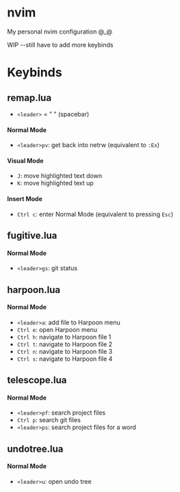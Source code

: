 # nvim
My personal nvim configuration @_@

WIP --still have to add more keybinds

# Keybinds

## remap.lua
- `<leader>` = " " (spacebar)
#### Normal Mode
- `<leader>pv`: get back into netrw (equivalent to `:Ex`)


#### Visual Mode
- `J`: move highlighted text down
- `K`: move highlighted text up

#### Insert Mode
- `Ctrl c`: enter Normal Mode (equivalent to pressing `Esc`)

## fugitive.lua
#### Normal Mode
- `<leader>gs`: git status


## harpoon.lua
#### Normal Mode
- `<leader>a`: add file to Harpoon menu
- `Ctrl e`: open Harpoon menu
- `Ctrl h`: navigate to Harpoon file 1
- `Ctrl t`: navigate to Harpoon file 2
- `Ctrl n`: navigate to Harpoon file 3
- `Ctrl s`: navigate to Harpoon file 4


## telescope.lua
#### Normal Mode
- `<leader>pf`: search project files
- `Ctrl p`: search git files
- `<leader>ps`: search project files for a word


## undotree.lua
#### Normal Mode
- `<leader>u`: open undo tree 
